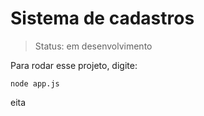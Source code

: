 <h1>Sistema de cadastros</h1>

> Status: em desenvolvimento

Para rodar esse projeto, digite:

```
node app.js
```

eita
